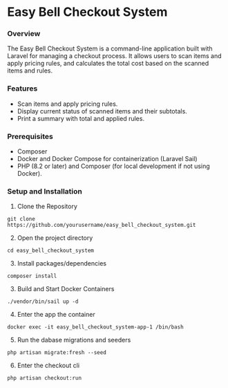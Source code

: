 # Easy Bell Checkout System

### Overview
The Easy Bell Checkout System is a command-line application built with Laravel for managing a checkout process. It allows users to scan items and apply pricing rules, and calculates the total cost based on the scanned items and rules.

### Features
- Scan items and apply pricing rules.
- Display current status of scanned items and their subtotals.
- Print a summary with total and applied rules.

### Prerequisites
- Composer
- Docker and Docker Compose for containerization (Laravel Sail)
- PHP (8.2 or later) and Composer (for local development if not using Docker).

### Setup and Installation
1. Clone the Repository
```
git clone https://github.com/yourusername/easy_bell_checkout_system.git
```

2. Open the project directory
```
cd easy_bell_checkout_system
```
3. Install packages/dependencies
```
composer install
```
3. Build and Start Docker Containers
```
./vendor/bin/sail up -d
```
4. Enter the app the container
```
docker exec -it easy_bell_checkout_system-app-1 /bin/bash
```
5. Run the dabase migrations and seeders
```
php artisan migrate:fresh --seed
```
6. Enter the checkout cli
```
php artisan checkout:run
```

